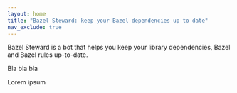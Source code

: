 ```yaml
---
layout: home
title: "Bazel Steward: keep your Bazel dependencies up to date"
nav_exclude: true
---
```


Bazel Steward is a bot that helps you keep your library dependencies, Bazel and Bazel rules up-to-date.

Bla bla bla

Lorem ipsum